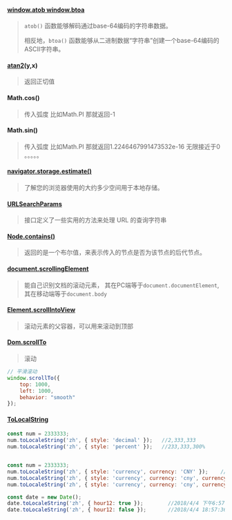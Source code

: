#### [window.atob   window.btoa](https://developer.mozilla.org/zh-CN/docs/Glossary/Base64)

> `atob()` 函数能够解码通过base-64编码的字符串数据。
>
> 相反地，`btoa()` 函数能够从二进制数据“字符串”创建一个base-64编码的ASCII字符串。

#### [atan2](https://developer.mozilla.org/zh-CN/docs/Web/JavaScript/Reference/Global_Objects/Math/atan2)(y,x)

> 返回正切值

#### Math.cos()

> 传入弧度 比如Math.PI 那就返回-1

#### Math.sin()

> 传入弧度 比如Math.PI 那就返回1.2246467991473532e-16   无限接近于0  。。。。。

#### [navigator.storage.estimate()](https://developer.mozilla.org/zh-CN/docs/orphaned/Web/API/NavigatorStorage/storage)

> 了解您的浏览器使用的大约多少空间用于本地存储。

#### [URLSearchParams](https://developer.mozilla.org/zh-CN/docs/Web/API/URLSearchParams)

> 接口定义了一些实用的方法来处理 URL 的查询字符串

#### [Node.contains()](https://developer.mozilla.org/zh-CN/docs/Web/API/Node/contains)

> 返回的是一个布尔值，来表示传入的节点是否为该节点的后代节点。

#### [document.scrollingElement](https://developer.mozilla.org/zh-CN/docs/Web/API/Document/scrollingElement)

> 能自己识别文档的滚动元素， 其在PC端等于`document.documentElement`, 其在移动端等于`document.body`

#### [Element.scrollIntoView](https://developer.mozilla.org/zh-CN/docs/Web/API/Element/scrollIntoView)

> 滚动元素的父容器，可以用来滚动到顶部

#### [Dom.scrollTo](https://developer.mozilla.org/zh-CN/docs/Web/API/Window/scrollTo)

> 滚动

```js
// 平滑滚动
window.scrollTo({
    top: 1000,
    left: 1000,
    behavior: "smooth"
});
```

#### [ToLocalString](https://blog.csdn.net/qq_42453950/article/details/88339163)

```js
const num = 2333333;
num.toLocaleString('zh', { style: 'decimal' });   //2,333,333
num.toLocaleString('zh', { style: 'percent' });   //233,333,300%


const num = 2333333;
num.toLocaleString('zh', { style: 'currency', currency: 'CNY' });    //￥2,333,333.00
num.toLocaleString('zh', { style: 'currency', currency: 'cny', currencyDisplay: 'code' });      //CNY2,333,333.00
num.toLocaleString('zh', { style: 'currency', currency: 'cny', currencyDisplay: 'name' });      //2,333,333.00人民币

const date = new Date();
date.toLocaleString('zh', { hour12: true });        //2018/4/4 下午6:57:36
date.toLocaleString('zh', { hour12: false });       //2018/4/4 18:57:36

```
